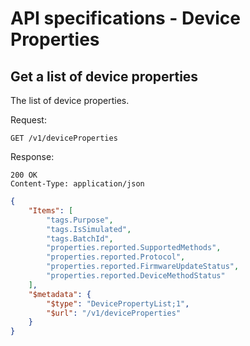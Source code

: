 API specifications - Device Properties
======================================

## Get a list of device properties

The list of device properties.

Request:
```
GET /v1/deviceProperties
```

Response:
```
200 OK
Content-Type: application/json
```
```json
{
    "Items": [
        "tags.Purpose",
        "tags.IsSimulated",
        "tags.BatchId",
        "properties.reported.SupportedMethods",
        "properties.reported.Protocol",
        "properties.reported.FirmwareUpdateStatus",
        "properties.reported.DeviceMethodStatus"
    ],
    "$metadata": {
        "$type": "DevicePropertyList;1",
        "$url": "/v1/deviceProperties"
    }
}
```
